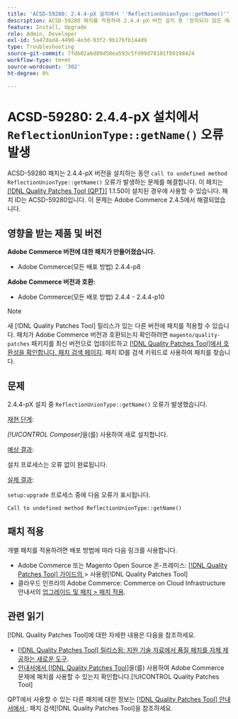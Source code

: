 ```yaml
---
title: 'ACSD-59280: 2.4.4-pX 설치에서 ''ReflectionUnionType::getName()'' 오류'
description: ACSD-59280 패치를 적용하여 2.4.4-pX 버전 설치 중 '정의되지 않은 메서드 ReflectionUnionType::getName()' 오류가 발생하는 Adobe Commerce 문제를 해결합니다.
feature: Install, Upgrade
role: Admin, Developer
exl-id: 5a47dad4-4490-4e3d-93f2-9b176fb144d9
type: Troubleshooting
source-git-commit: 7fdb02a6d89d50ea593c5fd99d78101f89198424
workflow-type: tm+mt
source-wordcount: '302'
ht-degree: 0%

---
```


# ACSD-59280: 2.4.4-pX 설치에서 `ReflectionUnionType::getName()` 오류 발생

ACSD-59280 패치는 2.4.4-pX 버전을 설치하는 동안 `call to undefined method ReflectionUnionType::getName()` 오류가 발생하는 문제를 해결합니다. 이 패치는 [[!DNL Quality Patches Tool (QPT)]](https://experienceleague.adobe.com/ko/docs/commerce-operations/tools/quality-patches-tool/quality-patches-tool-to-self-serve-quality-patches) 1.1.50이 설치된 경우에 사용할 수 있습니다. 패치 ID는 ACSD-59280입니다. 이 문제는 Adobe Commerce 2.4.5에서 해결되었습니다.

## 영향을 받는 제품 및 버전

**Adobe Commerce 버전에 대한 패치가 만들어졌습니다.**

* Adobe Commerce(모든 배포 방법) 2.4.4-p8

**Adobe Commerce 버전과 호환:**

* Adobe Commerce(모든 배포 방법) 2.4.4 - 2.4.4-p10

>[!NOTE]
>
>새 [!DNL Quality Patches Tool] 릴리스가 있는 다른 버전에 패치를 적용할 수 있습니다. 패치가 Adobe Commerce 버전과 호환되는지 확인하려면 `magento/quality-patches` 패키지를 최신 버전으로 업데이트하고 [[!DNL Quality Patches Tool]에서 호환성을 확인합니다. 패치 검색 페이지](https://experienceleague.adobe.com/tools/commerce-quality-patches/index.html?lang=ko). 패치 ID를 검색 키워드로 사용하여 패치를 찾습니다.

## 문제

2.4.4-pX 설치 중 `ReflectionUnionType::getName()` 오류가 발생했습니다.

<u>재현 단계</u>:

*[!UICONTROL Composer]*&#x200B;을(를) 사용하여 새로 설치합니다.

<u>예상 결과</u>:

설치 프로세스는 오류 없이 완료됩니다.

<u>실제 결과</u>:

`setup:upgrade` 프로세스 중에 다음 오류가 표시됩니다.

`Call to undefined method ReflectionUnionType::getName()`

## 패치 적용

개별 패치를 적용하려면 배포 방법에 따라 다음 링크를 사용합니다.

* Adobe Commerce 또는 Magento Open Source 온-프레미스: [[!DNL Quality Patches Tool]  가이드의 &#x200B;](/help/tools/quality-patches-tool/usage.md)> 사용량[!DNL Quality Patches Tool]
* 클라우드 인프라의 Adobe Commerce: Commerce on Cloud Infrastructure 안내서의 [업그레이드 및 패치 > 패치 적용](https://experienceleague.adobe.com/docs/commerce-cloud-service/user-guide/develop/upgrade/apply-patches.html?lang=ko).

## 관련 읽기

[!DNL Quality Patches Tool]에 대한 자세한 내용은 다음을 참조하세요.

* [[!DNL Quality Patches Tool] 릴리스됨: 지원 기술 자료에서 품질 패치를 자체 제공하는 새로운 도구](https://experienceleague.adobe.com/ko/docs/commerce-operations/tools/quality-patches-tool/quality-patches-tool-to-self-serve-quality-patches).
* [&#x200B; 안내서에서  [!DNL Quality Patches Tool]](/help/tools/quality-patches-tool/patches-available-in-qpt/check-patch-for-magento-issue-with-magento-quality-patches.md)을(를) 사용하여 Adobe Commerce 문제에 패치를 사용할 수 있는지 확인합니다.[!UICONTROL Quality Patches Tool]


QPT에서 사용할 수 있는 다른 패치에 대한 정보는 [[!DNL Quality Patches Tool] 안내서에서 &#x200B;](https://experienceleague.adobe.com/tools/commerce-quality-patches/index.html?lang=ko): 패치 검색[!DNL Quality Patches Tool]을 참조하세요.
